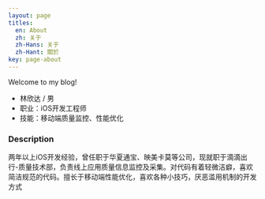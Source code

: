```yaml
---
layout: page
titles:
  en: About
  zh: 关于
  zh-Hans: 关于
  zh-Hant: 關於
key: page-about
---
```


Welcome to my blog!

- 林欣达 / 男
- 职业：iOS开发工程师
- 技能：移动端质量监控、性能优化

### Description
两年以上iOS开发经验，曾任职于华夏通宝、映美卡莫等公司，现就职于滴滴出行-质量技术部，负责线上应用质量信息监控及采集。对代码有着轻微洁癖，喜欢简洁规范的代码。擅长于移动端性能优化，喜欢各种小技巧，厌恶滥用机制的开发方式


